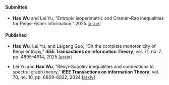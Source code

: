 #### Submitted

- <strong>Hao Wu</strong> and Lei Yu, “Entropic isoperimetric and Cramér–Rao inequalities for Rényi–Fisher
information,” 2025.[[arxiv](https://arxiv.org/abs/2504.01837v2)]

#### Published

- <strong>Hao Wu</strong>, Lei Yu, and Laigang Guo, “On the complete monotonicity of Rényi entropy,” <strong>IEEE
Transactions on Information Theory</strong>, vol. 71, no. 7, pp. 4895–4914, 2025.[[arxiv](https://arxiv.org/abs/2312.01819v3)]

- Lei Yu and <strong>Hao Wu</strong>, “Rényi–Sobolev inequalities and connections to spectral graph theory,” <strong>IEEE
Transactions on Information Theory</strong>, vol. 70, no. 10, pp. 6809–6822, 2024.[[arxiv](https://arxiv.org/abs/2306.12288v2)]



